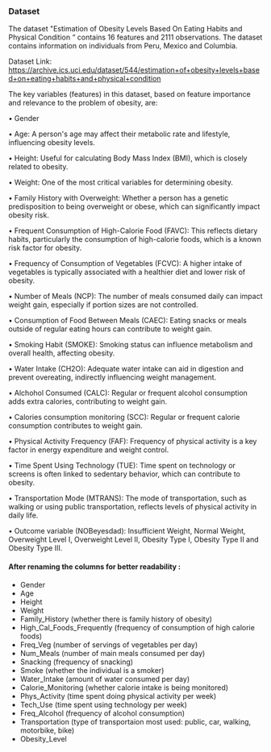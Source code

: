 ### Dataset

The dataset "Estimation of Obesity Levels Based On Eating Habits and Physical Condition “ contains 16 features and 2111 observations. The dataset contains information on individuals from Peru, Mexico and Columbia.

Dataset Link: https://archive.ics.uci.edu/dataset/544/estimation+of+obesity+levels+based+on+eating+habits+and+physical+condition

The key variables (features) in this dataset, based on feature importance and relevance to the problem of obesity, are:

•	Gender

•	Age:  A person's age may affect their metabolic rate and lifestyle, influencing obesity levels.

•	Height: Useful for calculating Body Mass Index (BMI), which is closely related to obesity.

•	Weight: One of the most critical variables for determining obesity.

•	Family History with Overweight: Whether a person has a genetic predisposition to being overweight or obese, which can significantly impact obesity risk.

•	Frequent Consumption of High-Calorie Food (FAVC): This reflects dietary habits, particularly the consumption of high-calorie foods, which is a known risk factor for obesity.

•	Frequency of Consumption of Vegetables (FCVC): A higher intake of vegetables is typically associated with a healthier diet and lower risk of obesity.

•	Number of Meals (NCP): The number of meals consumed daily can impact weight gain, especially if portion sizes are not controlled.

•	Consumption of Food Between Meals (CAEC): Eating snacks or meals outside of regular eating hours can contribute to weight gain.

•	Smoking Habit (SMOKE): Smoking status can influence metabolism and overall health, affecting obesity.

•	Water Intake (CH2O): Adequate water intake can aid in digestion and prevent overeating, indirectly influencing weight management.

•	Alchohol Consumed (CALC): Regular or frequent alcohol consumption adds extra calories, contributing to weight gain.

•	Calories consumption monitoring (SCC): Regular or frequent calorie consumption contributes to weight gain.

•	Physical Activity Frequency (FAF): Frequency of physical activity is a key factor in energy expenditure and weight control.

•	Time Spent Using Technology (TUE): Time spent on technology or screens is often linked to sedentary behavior, which can contribute to obesity.

•	Transportation Mode (MTRANS): The mode of transportation, such as walking or using public transportation, reflects levels of physical activity in daily life.

•	Outcome variable (NOBeyesdad): Insufficient Weight, Normal Weight, Overweight Level I, Overweight Level II, Obesity Type I, Obesity Type II and Obesity Type III. 

#### After renaming the columns for better readability :
  - Gender                 
  - Age                       
  - Height                      
  - Weight                       
  - Family_History   (whether there is family history of obesity)          
  - High_Cal_Foods_Frequently   (frequency of consumption of high calorie foods)  
  - Freq_Veg  (number of servings of vegetables per day)              
  - Num_Meals (number of main meals consumed per day)           
  - Snacking  (frequency of snacking)            
  - Smoke  (whether the individual is a smoker)                    
  - Water_Intake  (amount of water consumed per day)            
  - Calorie_Monitoring (whether calorie intake is being monitored)     
  - Phys_Activity  (time spent doing physical activity per week)       
  - Tech_Use  (time spent using technology per week)         
  - Freq_Alcohol  (frequency of alcohol consumption)         
  - Transportation  (type of transportaion most used: public, car, walking, motorbike, bike)        
  - Obesity_Level
